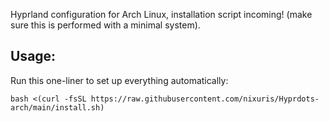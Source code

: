 Hyprland configuration for Arch Linux, installation script incoming! (make sure this is performed with a minimal system).

## Usage:

Run this one-liner to set up everything automatically:

```
bash <(curl -fsSL https://raw.githubusercontent.com/nixuris/Hyprdots-arch/main/install.sh)
```
